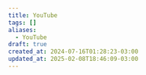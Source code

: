 ```yaml
---
title: YouTube
tags: []
aliases:
  - YouTube
draft: true
created_at: 2024-07-16T01:28:23-03:00
updated_at: 2025-02-08T18:46:09-03:00
---
```


